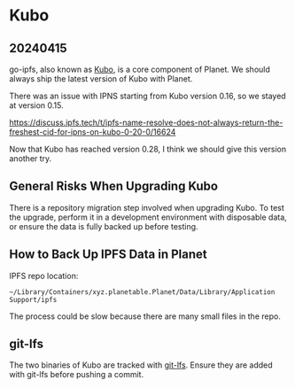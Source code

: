 # Kubo

## 20240415

go-ipfs, also known as [Kubo](https://github.com/ipfs/kubo), is a core component of Planet. We should always ship the latest version of Kubo with Planet.

There was an issue with IPNS starting from Kubo version 0.16, so we stayed at version 0.15.

https://discuss.ipfs.tech/t/ipfs-name-resolve-does-not-always-return-the-freshest-cid-for-ipns-on-kubo-0-20-0/16624

Now that Kubo has reached version 0.28, I think we should give this version another try.

## General Risks When Upgrading Kubo

There is a repository migration step involved when upgrading Kubo. To test the upgrade, perform it in a development environment with disposable data, or ensure the data is fully backed up before testing.

## How to Back Up IPFS Data in Planet

IPFS repo location:

```
~/Library/Containers/xyz.planetable.Planet/Data/Library/Application Support/ipfs
```

The process could be slow because there are many small files in the repo.

## git-lfs

The two binaries of Kubo are tracked with [git-lfs](https://git-lfs.com/). Ensure they are added with git-lfs before pushing a commit.